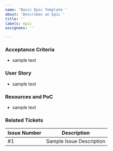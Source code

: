 ```yaml
---
name: 'Basic Epic Template '
about: 'Describes an Epic '
title: ''
labels: epic
assignees: ''

---
```


### Acceptance Criteria
* sample text
### User Story
* sample text
### Resources and PoC
* sample text
### Related Tickets
| Issue Number | Description|
| --- | --- |
| #1 | Sample Issue Description |
